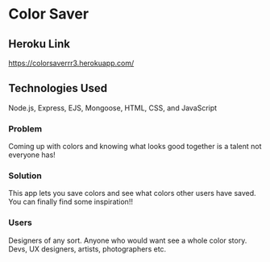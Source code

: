 # Color Saver

## Heroku Link
https://colorsaverrr3.herokuapp.com/

## Technologies Used
Node.js, Express, EJS, Mongoose, HTML, CSS, and JavaScript

### Problem
Coming up with colors and knowing what looks good together is a talent not everyone has! 

### Solution
This app lets you save colors and see what colors other users have saved. You can finally find some inspiration!!

### Users 
Designers of any sort. Anyone who would want see a whole color story. Devs, UX designers, artists, photographers etc.